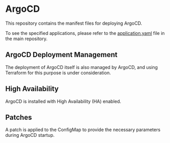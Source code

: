 # ArgoCD

This repository contains the manifest files for deploying ArgoCD.

To see the specified applications, please refer to the [application.yaml](https://github.com/honahuku/manifest/blob/main/root/application.yaml) file in the main repository.

## ArgoCD Deployment Management
The deployment of ArgoCD itself is also managed by ArgoCD, and using Terraform for this purpose is under consideration.
## High Availability
ArgoCD is installed with High Availability (HA) enabled.

## Patches
A patch is applied to the ConfigMap to provide the necessary parameters during ArgoCD startup.
